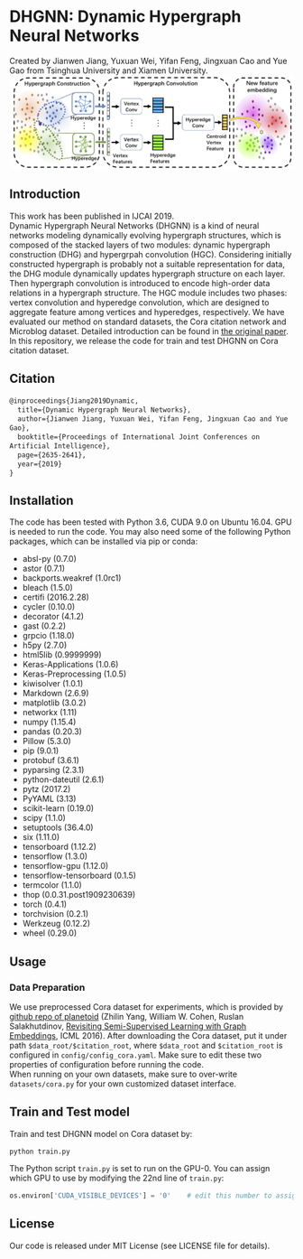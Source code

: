 # DHGNN: Dynamic Hypergraph Neural Networks
Created by Jianwen Jiang, Yuxuan Wei, Yifan Feng, Jingxuan Cao and Yue Gao from Tsinghua University and Xiamen University.
![framework](docs/framework.png)
## Introduction
This work has been published in IJCAI 2019.  
Dynamic Hypergraph Neural Networks (DHGNN) is a kind of neural networks modeling dynamically evolving hypergraph structures, which is composed of the stacked layers of two modules: dynamic hypergraph construction (DHG) and hypergrpah convolution (HGC). Considering initially constructed hypergraph is probably not a suitable representation for data, the DHG module dynamically updates hypergraph structure on each layer. Then hypergraph convolution is introduced to encode high-order data relations in a hypergraph structure. The HGC module includes two phases: vertex convolution and hyperedge convolution, which are designed to aggregate feature among vertices and hyperedges, respectively. We have evaluated our method on standard datasets, the Cora citation network and Microblog dataset. Detailed introduction can be found in [the original paper](https://www.ijcai.org/proceedings/2019/0366.pdf).  
In this repository, we release the code for train and test DHGNN on Cora citation dataset.
## Citation
```
@inproceedings{Jiang2019Dynamic,
  title={Dynamic Hypergraph Neural Networks},
  author={Jianwen Jiang, Yuxuan Wei, Yifan Feng, Jingxuan Cao and Yue Gao},
  booktitle={Proceedings of International Joint Conferences on Artificial Intelligence},
  page={2635-2641},
  year={2019}
}
```
## Installation
The code has been tested with Python 3.6, CUDA 9.0 on Ubuntu 16.04. GPU is needed to run the code. You may also need some of the following Python packages, which can be installed via pip or conda:
- absl-py (0.7.0)
- astor (0.7.1)
- backports.weakref (1.0rc1)
- bleach (1.5.0)
- certifi (2016.2.28)
- cycler (0.10.0)
- decorator (4.1.2)
- gast (0.2.2)
- grpcio (1.18.0)
- h5py (2.7.0)
- html5lib (0.9999999)
- Keras-Applications (1.0.6)
- Keras-Preprocessing (1.0.5)
- kiwisolver (1.0.1)
- Markdown (2.6.9)
- matplotlib (3.0.2)
- networkx (1.11)
- numpy (1.15.4)
- pandas (0.20.3)
- Pillow (5.3.0)
- pip (9.0.1)
- protobuf (3.6.1)
- pyparsing (2.3.1)
- python-dateutil (2.6.1)
- pytz (2017.2)
- PyYAML (3.13)
- scikit-learn (0.19.0)
- scipy (1.1.0)
- setuptools (36.4.0)
- six (1.11.0)
- tensorboard (1.12.2)
- tensorflow (1.3.0)
- tensorflow-gpu (1.12.0)
- tensorflow-tensorboard (0.1.5)
- termcolor (1.1.0)
- thop (0.0.31.post1909230639)
- torch (0.4.1)
- torchvision (0.2.1)
- Werkzeug (0.12.2)
- wheel (0.29.0)
## Usage
### Data Preparation
We use preprocessed Cora dataset for experiments, which is provided by [github repo of planetoid](https://github.com/kimiyoung/planetoid/tree/master/data) (Zhilin Yang, William W. Cohen, Ruslan Salakhutdinov, [Revisiting Semi-Supervised Learning with Graph Embeddings](https://arxiv.org/abs/1603.08861), ICML 2016). After downloading the Cora dataset, put it under path `$data_root/$citation_root`, where `$data_root` and `$citation_root` is configured in `config/config_cora.yaml`. Make sure to edit these two properties of configuration before running the code.  
When running on your own datasets, make sure to over-write `datasets/cora.py` for your own customized dataset interface. 
## Train and Test model
Train and test DHGNN model on Cora dataset by:
```shell
python train.py
```
The Python script `train.py` is set to run on the GPU-0. You can assign which GPU to use by modifying the 22nd line of `train.py`:
```python
os.environ['CUDA_VISIBLE_DEVICES'] = '0'    # edit this number to assign which GPU to run on
```
## License
Our code is released under MIT License (see LICENSE file for details).
